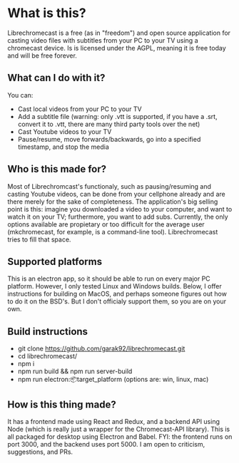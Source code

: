 # What is this?

Librechromecast is a free (as in "freedom") and open source application for casting video files with subtitles from your PC to your TV using a chromecast device.
Is is licensed under the AGPL, meaning it is free today and will be free forever.

## What can I do with it?

You can:

- Cast local videos from your PC to your TV
- Add a subtitle file (warning: only .vtt is supported, if you have a .srt, convert it to .vtt, there are many third party tools over the net)
- Cast Youtube videos to your TV
- Pause/resume, move forwards/backwards, go into a specified timestamp, and stop the media

## Who is this made for?

Most of Librechromcast's functionaly, such as pausing/resuming and casting Youtube videos, can be done from your cellphone already and are there merely for the sake of completeness. The application's big selling point is this: imagine you downloaded a video to your computer, and want to watch it on your TV; furthermore, you want to add subs. Currently, the only options available are propietary or too difficult for the average user (mkchromecast, for example, is a command-line tool). Librechromecast tries to fill that space.

## Supported platforms

This is an electron app, so it should be able to run on every major PC platform. However, I only tested Linux and Windows builds. Below, I offer instructions for building on MacOS, and perhaps someone figures out how to do it on the BSD's. But I don't officialy support them, so you are on your own.

## Build instructions

- git clone https://github.com/garak92/librechromecast.git
- cd librechromecast/
- npm i
- npm run build && npm run server-build
- npm run electron::package:target_platform (options are: win, linux, mac)

## How is this thing made?

It has a frontend made using React and Redux, and a backend API using Node (which is really just a wrapper for the Chromecast-API library). This is all packaged for desktop using Electron and Babel. FYI: the frontend runs on port 3000, and the backend uses port 5000. I am open to criticism, suggestions, and PRs. 
